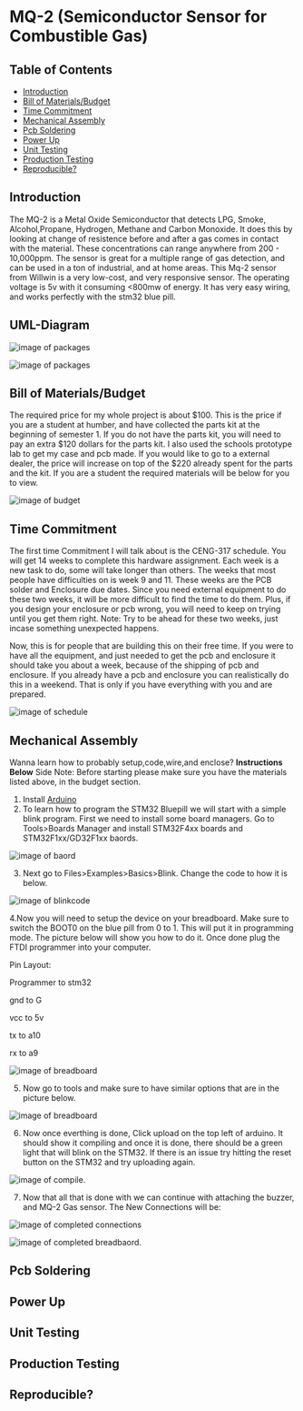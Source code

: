 # MQ-2 (Semiconductor Sensor for Combustible Gas)

## Table of Contents

* [Introduction](#Introduction)
* [Bill of Materials/Budget](#B)
* [Time Commitment](#T)
* [Mechanical Assembly](#M)
* [Pcb Soldering](#P)
* [Power Up](#PU)
* [Unit Testing](#UT)
* [Production Testing](#PT)
* [Reproducible?](#R)





## <a name="Introduction"> Introduction </a>

<p> The MQ-2 is a Metal Oxide Semiconductor that detects LPG, Smoke, Alcohol,Propane, Hydrogen, Methane and Carbon Monoxide. It does this by looking at change of resistence before and after a gas comes in contact with the material. These concentrations can range anywhere from 200 - 10,000ppm. The sensor is great for a multiple range of gas detection, and can be used in a ton of industrial, and at home areas. This Mq-2 sensor from Willwin is a very low-cost, and very responsive sensor. The operating voltage is 5v with it consuming <800mw of energy. It has very easy wiring, and works perfectly with the stm32 blue pill.<p>
 
## UML-Diagram

![image of packages](https://github.com/lucasfini/SmartHome/blob/master/images/UML.png)

![image of packages](https://github.com/lucasfini/SmartHome/blob/master/images/systemdiagram.png)

## <a name="B"> Bill of Materials/Budget </a>

The required price for my whole project is about $100. This is the price if you are a student at humber, and have collected the parts kit at the beginning of semester 1. If you do not have the parts kit, you will need to pay an extra $120 dollars for the parts kit. I also used the schools prototype lab to get my case and pcb made. If you would like to go to a external dealer, the price will increase on top of the $220 already spent for the parts and the kit. If you are a student the required materials will be below for you to view. 


![image of budget](https://github.com/lucasfini/SmartHome/blob/master/images/budget.png)


## <a name="T"> Time Commitment </a>

The first time Commitment I will talk about is the CENG-317 schedule. You will get 14 weeks to complete this hardware assignment. Each week is a new task to do, some will take longer than others. The weeks that most people have difficulties on is week 9 and 11. These weeks are the PCB solder and Enclosure due dates. Since you need external equipment to do these two weeks, it will be more difficult to find the time to do them. Plus, if you design your enclosure or pcb wrong, you will need to keep on trying until you get them right. Note: Try to be ahead for these two weeks, just incase something unexpected happens. 

Now, this is for people that are building this on their free time. If you were to have all the equipment, and just needed to get the pcb and enclosure it should take you about a week, because of the shipping of pcb and enclosure. If you already have a pcb and enclosure you can realistically do this in a weekend. That is only if you have everything with you and are prepared. 

![image of schedule](https://github.com/lucasfini/SmartHome/blob/master/images/sch.png)

## <a name="M"> Mechanical Assembly </a>

Wanna learn how to probably setup,code,wire,and enclose?  **Instructions Below**
Side Note: Before starting please make sure you have the materials listed above, in the budget section. 

1. Install [Arduino](https://www.arduino.cc/en/main/software)
2. To learn how to program the STM32 Bluepill we will start with a simple blink program. First we need to install some board managers. Go to Tools>Boards Manager and install STM32F4xx boards and STM32F1xx/GD32F1xx baords.

![image of baord](https://github.com/lucasfini/SmartHome/blob/master/images/Boards.png)

3. Next go to Files>Examples>Basics>Blink. Change the code to how it is below.

![image of blinkcode](https://github.com/lucasfini/SmartHome/blob/master/images/blink.png)

4.Now you will need to setup the device on your breadboard. Make sure to switch the BOOT0 on the blue pill from 0 to 1. This will put it in programming mode. The picture below will show you how to do it. Once done plug the FTDI programmer into your computer.

Pin Layout:

<p>Programmer to stm32<p>
<p>gnd to G<p>
<p>vcc to 5v<p>
<p>tx to a10<p>
<p>rx to a9<p>

![image of breadboard](https://github.com/lucasfini/SmartHome/blob/master/images/realpic1.jpg)

5. Now go to tools and make sure to have similar options that are in the picture below. 

![image of breadboard](https://github.com/lucasfini/SmartHome/blob/master/images/toolsSettings.png)

6. Now once everthing is done, Click upload on the top left of arduino. It should show it compiling and once it is done, there should be a green light that will blink on the STM32. If there is an issue try hitting the reset button on the STM32 and try uploading again. 

![image of compile.](https://github.com/lucasfini/SmartHome/blob/master/images/FixedCode.png)

7. Now that all that is done with we can continue with attaching the buzzer, and MQ-2 Gas sensor.
The New Connections will be:

![image of completed connections](https://github.com/lucasfini/SmartHome/blob/master/images/Connections.png)

![image of completed breadbaord.](https://github.com/lucasfini/SmartHome/blob/master/images/Bread.jpeg)




## <a name="P"> Pcb Soldering </a>

## <a name="PU"> Power Up</a>

## <a name="UT"> Unit Testing </a>

## <a name="PT"> Production Testing </a>

## <a name="R"> Reproducible?  </a>


